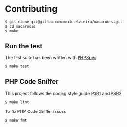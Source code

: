 # Contributing

```sh
$ git clone git@github.com:mickaelvieira/macaroons.git
$ cd macaroons
$ make
```

## Run the test

The test suite has been written with [PHPSpec](http://phpspec.net/)

```sh
$ make test
```

## PHP Code Sniffer

This project follows the coding style guide [PSR1](https://github.com/php-fig/fig-standards/blob/master/accepted/PSR-1-basic-coding-standard.md) and [PSR2](https://github.com/php-fig/fig-standards/blob/master/accepted/PSR-2-coding-style-guide.md)

```sh
$ make lint
```

To fix PHP Code Sniffer issues

```sh
$ make fmt
```
